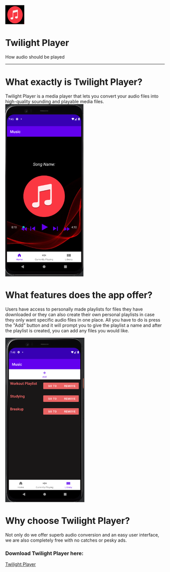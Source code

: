 
<img src="Screenshot 2022-04-21 8.40.58 PM.png" alt="Logo" style="width:60px;height:60px">

# Twilight Player  
  
How audio should be played

---------------


# What exactly is Twilight Player? 

Twilight Player is a media player that lets you convert your audio files into high-quality sounding and playable media files.  
<img src="Screenshot 2022-04-21 8.26.43 PM.png" alt="Main screen">

# What features does the app offer?

Users have access to personally made playlists for files they have downloaded or they can also create their own personal playlists in case they only want specific audio files in one place. All you have to do is press the "Add" button and it will prompt you to give the playlist a name and after the playlist is created, you can add any files you would like. 

<img src="Screenshot 2022-04-21 8.25.45 PM.png" alt="Playlists">

# Why choose Twilight Player?

Not only do we offer superb audio conversion and an easy user interface, we are also completely free with no catches or pesky ads. 

### Download Twilight Player here:
<a href="Twilight-ex-master.zip">Twilight Player</a>
